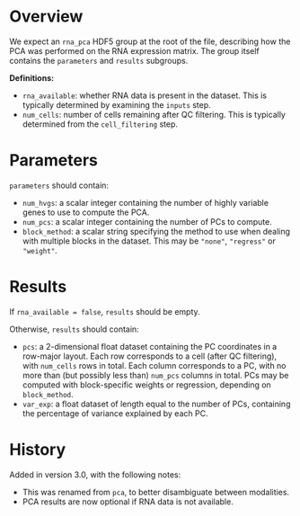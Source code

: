 # Overview

We expect an `rna_pca` HDF5 group at the root of the file, describing how the PCA was performed on the RNA expression matrix.
The group itself contains the `parameters` and `results` subgroups.

**Definitions:**

- `rna_available`: whether RNA data is present in the dataset.
  This is typically determined by examining the `inputs` step.
- `num_cells`: number of cells remaining after QC filtering.
  This is typically determined from the `cell_filtering` step.

# Parameters 

`parameters` should contain:

- `num_hvgs`: a scalar integer containing the number of highly variable genes to use to compute the PCA.
- `num_pcs`: a scalar integer containing the number of PCs to compute.
- `block_method`: a scalar string specifying the method to use when dealing with multiple blocks in the dataset.
  This may be `"none"`, `"regress"` or `"weight"`.

# Results

If `rna_available = false`, `results` should be empty.

Otherwise, `results` should contain:

- `pcs`: a 2-dimensional float dataset containing the PC coordinates in a row-major layout.
  Each row corresponds to a cell (after QC filtering), with `num_cells` rows in total.
  Each column corresponds to a PC, with no more than (but possibly less than) `num_pcs` columns in total.
  PCs may be computed with block-specific weights or regression, depending on `block_method`.
- `var_exp`: a float dataset of length equal to the number of PCs, containing the percentage of variance explained by each PC.

# History

Added in version 3.0, with the following notes:

- This was renamed from `pca`, to better disambiguate between modalities.
- PCA results are now optional if RNA data is not available.

